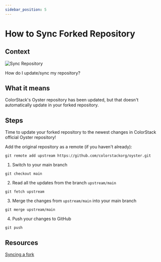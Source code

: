 ```yaml
---
sidebar_position: 5
---
```


# How to Sync Forked Repository

## Context

![Sync Repository](/img/sync-repository.png)

How do I update/sync my repository?

## What it means

ColorStack's Oyster repository has been updated, but that doesn't automatically update in your forked repository.

## Steps

Time to update your forked repository to the newest changes in ColorStack official Oyster repository!

Add the original repository as a remote (if you haven't already):

```
git remote add upstream https://github.com/colorstackorg/oyster.git
```

1. Switch to your main branch

```
git checkout main
```


2. Read all the updates from the branch `upstream/main`

```
git fetch upstream
```

3. Merge the changes from `upstream/main` into your main branch

```
git merge upstream/main
```

4. Push your changes to GitHub

```
git push
```

## Resources

[Syncing a fork](https://docs.github.com/en/pull-requests/collaborating-with-pull-requests/working-with-forks/syncing-a-fork?platform=windows)

